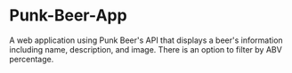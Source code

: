 # Punk-Beer-App
A web application using Punk Beer's API that displays a beer's information including name, description, and image. There is an option to filter by ABV percentage.
